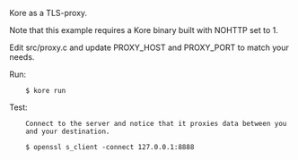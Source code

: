 Kore as a TLS-proxy.

Note that this example requires a Kore binary built with NOHTTP set to 1.

Edit src/proxy.c and update PROXY_HOST and PROXY_PORT to match your needs.

Run:
```
	$ kore run
```

Test:
```
	Connect to the server and notice that it proxies data between you
	and your destination.

	$ openssl s_client -connect 127.0.0.1:8888
```
